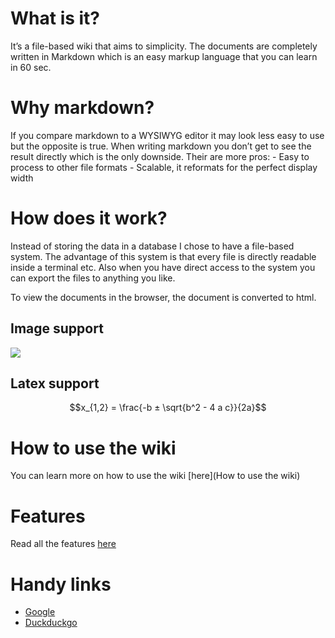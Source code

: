 # What is it?
It’s a file-based wiki that aims to simplicity. The documents are completely written in Markdown which is an easy markup language that you can learn in 60 sec.

# Why markdown?
If you compare markdown to a WYSIWYG editor it may look less easy to use but the opposite is true. When writing markdown you don’t get to see the result directly which is the only downside. Their are more pros: - Easy to process to other file formats - Scalable, it reformats for the perfect display width

# How does it work?
Instead of storing the data in a database I chose to have a file-based system. The advantage of this system is that every file is directly readable inside a terminal etc. Also when you have direct access to the system you can export the files to anything you like.

To view the documents in the browser, the document is converted to html.

## Image support
![](https://upload.wikimedia.org/wikipedia/commons/thumb/4/48/Markdown-mark.svg/208px-Markdown-mark.svg.png)

## Latex support

$$x_{1,2} = \frac{-b ± \sqrt{b^2 - 4 a c}}{2a}$$

# How to use the wiki
You can learn more on how to use the wiki [here](How to use the wiki)

# Features
Read all the features [here](Features)

# Handy links
- [Google](http://google.be)
- [Duckduckgo](http://duckduckgo.org)


